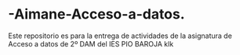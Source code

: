 # -Aimane-Acceso-a-datos.
Este repositorio es para la entrega de actividades de la asignatura de Acceso a datos de 2º DAM del IES PIO BAROJA
klk